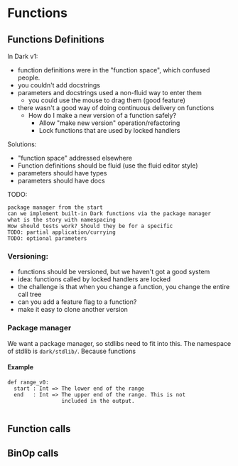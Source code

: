 # Functions

## Functions Definitions

In Dark v1:

* function definitions were in the "function space", which confused people.
* you couldn't add docstrings
* parameters and docstrings used a non-fluid way to enter them
  * you could use the mouse to drag them \(good feature\)
* there wasn't a good way of doing continuous delivery on functions
  * How do I make a new version of a function safely?
    * Allow "make new version" operation/refactoring
    * Lock functions that are used by locked handlers

Solutions:

* "function space" addressed elsewhere
* Function definitions should be fluid \(use the fluid editor style\)
* parameters should have types
* parameters should have docs

TODO:

```text
package manager from the start
can we implement built-in Dark functions via the package manager
what is the story with namespacing
How should tests work? Should they be for a specific
TODO: partial application/currying
TODO: optional parameters
```

### Versioning:

* functions should be versioned, but we haven't got a good system
* idea: functions called by locked handlers are locked
* the challenge is that when you change a function, you change the entire call tree
* can you add a feature flag to a function?
* make it easy to clone another version

### Package manager

We want a package manager, so stdlibs need to fit into this. The namespace of stdlib is `dark/stdlib/`. Because functions  



#### Example

```text
def range_v0:
  start : Int => The lower end of the range
  end   : Int => The upper end of the range. This is not 
                 included in the output.
   
```

## Function calls



## BinOp calls


